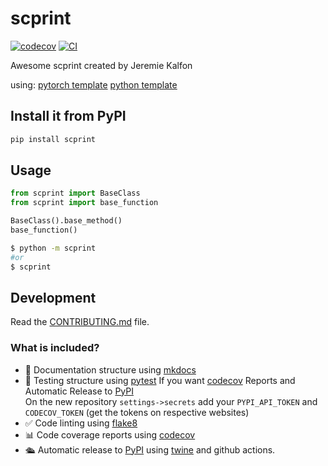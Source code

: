 
# scprint

[![codecov](https://codecov.io/gh/jkobject/scPRINT/branch/main/graph/badge.svg?token=scPRINT_token_here)](https://codecov.io/gh/jkobject/scPRINT)
[![CI](https://github.com/jkobject/scPRINT/actions/workflows/main.yml/badge.svg)](https://github.com/jkobject/scPRINT/actions/workflows/main.yml)

Awesome scprint created by Jeremie Kalfon

using: 
[pytorch template](https://github.com/victoresque/pytorch-template)
[python template](https://github.com/rochacbruno/python-project-template)

## Install it from PyPI

```bash
pip install scprint
```

## Usage

```py
from scprint import BaseClass
from scprint import base_function

BaseClass().base_method()
base_function()
```

```bash
$ python -m scprint
#or
$ scprint
```

## Development

Read the [CONTRIBUTING.md](CONTRIBUTING.md) file.

### What is included?

- 📃 Documentation structure using [mkdocs](http://www.mkdocs.org)
- 🧪 Testing structure using [pytest](https://docs.pytest.org/en/latest/)
  If you want [codecov](https://about.codecov.io/sign-up/) Reports and Automatic Release to [PyPI](https://pypi.org)  
  On the new repository `settings->secrets` add your `PYPI_API_TOKEN` and `CODECOV_TOKEN` (get the tokens on respective websites)
- ✅ Code linting using [flake8](https://flake8.pycqa.org/en/latest/)
- 📊 Code coverage reports using [codecov](https://about.codecov.io/sign-up/)
- 🛳️ Automatic release to [PyPI](https://pypi.org) using [twine](https://twine.readthedocs.io/en/latest/) and github actions.
